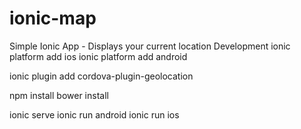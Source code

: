# ionic-map
Simple Ionic App - Displays your current location
Development
ionic platform add ios
ionic platform add android

ionic plugin add cordova-plugin-geolocation

npm install
bower install

ionic serve
ionic run android
ionic run ios
